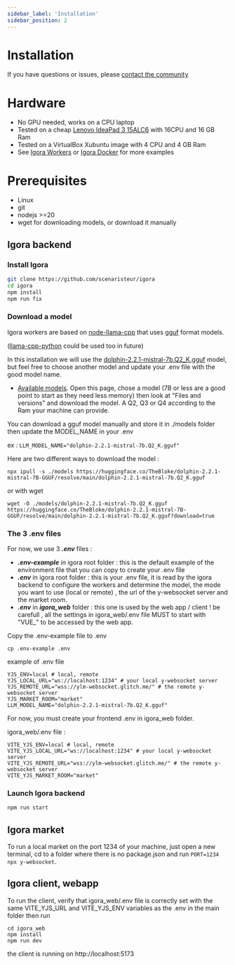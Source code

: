 ```yaml
---
sidebar_label: 'Installation'
sidebar_position: 2
---
```




# Installation
If you have questions or issues, please [contact the community](./help)

# Hardware
- No GPU needed, works on a CPU laptop
- Tested on a cheap [Lenovo IdeaPad 3 15ALC6](https://www.google.com/search?client=firefox-b-lm&q=ideapad+3+15alc6) with 16CPU and 16 GB Ram
- Tested on a VirtualBox Xubuntu image with 4 CPU and 4 GB Ram
- See [Igora Workers](./Igora%20Protocol/Igora%20workers) or [Igora Docker](./Igora%20Docker) for more examples


# Prerequisites
- Linux
- git
- nodejs >=20
- wget for downloading models, or download it manually

## Igora backend
### Install Igora

```bash
git clone https://github.com/scenaristeur/igora
cd igora
npm install
npm run fix
```

### Download a model

Igora workers are based on [node-llama-cpp](https://withcatai.github.io/node-llama-cpp/) that uses [gguf](https://github.com/ggerganov/ggml/blob/master/docs/gguf.md) format models. 

([llama-cpp-python](https://llama-cpp-python.readthedocs.io/en/latest/) could be used too in future)

In this installation we will use the [dolphin-2.2.1-mistral-7b.Q2_K.gguf](https://huggingface.co/TheBloke/dolphin-2.2.1-mistral-7B-GGUF) model, but feel free to choose another model and update your .env file with the good model name.

- [Available models](https://huggingface.co/TheBloke?search_models=gguf&sort_models=downloads#models). Open this page, chose a model (7B or less are a good point to start as they need less memory) then look at "Files and versions" and download the model. A Q2, Q3 or Q4 according to the Ram your machine can provide.

You can download a gguf model manually and store it in ./models folder then update the MODEL_NAME in your .env 

ex : `LLM_MODEL_NAME="dolphin-2.2.1-mistral-7b.Q2_K.gguf"`

Here are two different ways to download the model :

```
npx ipull -s ./models https://huggingface.co/TheBloke/dolphin-2.2.1-mistral-7B-GGUF/resolve/main/dolphin-2.2.1-mistral-7b.Q2_K.gguf
```

or with wget 

```
wget -O ./models/dolphin-2.2.1-mistral-7b.Q2_K.gguf https://huggingface.co/TheBloke/dolphin-2.2.1-mistral-7B-GGUF/resolve/main/dolphin-2.2.1-mistral-7b.Q2_K.gguf?download=true
```



### The 3 .env files
For now, we use 3 ***.env*** files : 
- ***.env-example*** in igora root folder : this is the default example of the environment file that you can copy to create your .env file
- ***.env*** in igora root folder : this is your .env file, it is read by the igora backend to configure the workers and determine the model, the mode you want to use (local or remote) , the url of the y-websocket server and the market room.
- ***.env*** in ***igora_web*** folder : this one is used by the web app / client ! be carefull , all the settings in igora_web/.env file MUST to start with "VUE_" to be accessed by the web app.

Copy the .env-example file to .env

```
cp .env-example .env
```


example of .env file
```
YJS_ENV=local # local, remote
YJS_LOCAL_URL="ws://localhost:1234" # your local y-websocket server
YJS_REMOTE_URL="wss://ylm-websocket.glitch.me/" # the remote y-websocket server
YJS_MARKET_ROOM="market"
LLM_MODEL_NAME="dolphin-2.2.1-mistral-7b.Q2_K.gguf"

```

For now, you must create your frontend .env in igora_web folder.

igora_web/.env file :
```
VITE_YJS_ENV=local # local, remote
VITE_YJS_LOCAL_URL="ws://localhost:1234" # your local y-websocket server
VITE_YJS_REMOTE_URL="wss://ylm-websocket.glitch.me/" # the remote y-websocket server
VITE_YJS_MARKET_ROOM="market"
```

### Launch Igora backend
```bash
npm run start

```

## Igora market

To run a local market on the port 1234 of your machine, just open a new terminal, cd to a folder where there is no package.json and run ```PORT=1234 npx y-websocket```.


## Igora client, webapp

To run the client, verify that igora_web/.env file is correctly set with the same VITE_YJS_URL and VITE_YJS_ENV variables as the .env in the main folder then run 

```
cd igora_web
npm install
npm run dev
```

the client is running on http://localhost:5173




